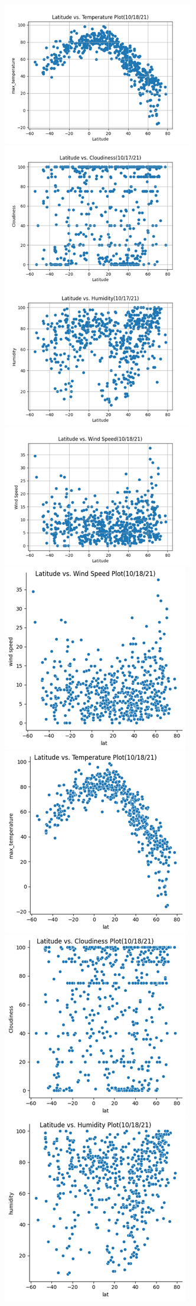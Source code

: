 ![](week_05/Lat_vs_Temp_Plot.png)
![](week_05/Lat_vs_Cloudiness.png)
![](week_05/Lat_vs_Humidity.png)
![](week_05/Lat_vs_Wind_Speed.png)
![](week_05/Lat_vs_WindSpeed_Seaborn.png)
![](week_05/Lat_vs_Temp_Seaborn.png)
![](week_05/Lat_vs_Cloudiness_Seaborn.png)
![](week_05/Lat_vs_Humidity_Seaborn.png)
